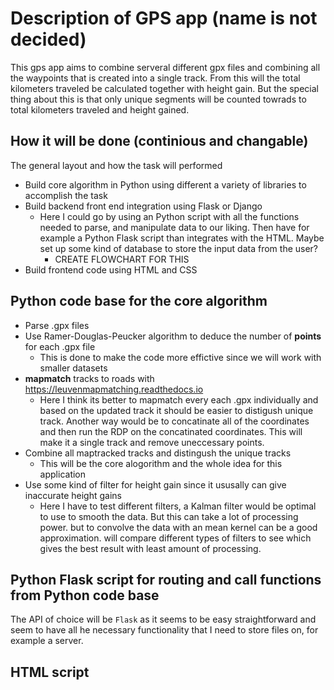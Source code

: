 # Description of GPS app (name is not decided)

This gps app aims to combine serveral different gpx files and combining all the
waypoints that is created into a single track. From this will the total
kilometers traveled be calculated together with height gain. But the special
thing about this is that only unique segments will be counted towrads to total
kilometers traveled and height gained.

## How it will be done (continious and changable)

The general layout and how the task will performed
* Build core algorithm in Python using different a variety of libraries to accomplish the task
* Build backend front end integration using Flask or Django
    * Here I could go by using an Python script with all the functions needed to parse, and manipulate data to our liking. Then have for example a Python Flask script than integrates with the HTML. Maybe set up some kind of database to store the input data from the user? 
        * CREATE FLOWCHART FOR THIS
* Build frontend code using HTML and CSS

## Python code base for the core algorithm

* Parse .gpx files
* Use Ramer-Douglas-Peucker algorithm to deduce the number of **points** for
each .gpx file
    * This is done to make the code more effictive since we will work with 
    smaller datasets 
* **mapmatch** tracks to roads with https://leuvenmapmatching.readthedocs.io
    * Here I think its better to mapmatch every each .gpx individually and based 
    on the updated track it should be easier to distigush unique track. Another way would be to concatinate all of the coordinates and then run the RDP on the concatinated coordinates. This will make it a single track and remove uneccessary points.
* Combine all maptracked tracks and distingush the unique tracks
    * This will be the core alogorithm and the whole idea for this application
* Use some kind of filter for height gain since it ususally can give inaccurate
height gains
    * Here I have to test different filters, a Kalman filter would be optimal to
    use to smooth the data. But this can take a lot of processing power.
    but to convolve the data with an mean kernel can be a good approximation.
    will compare different types of filters to see which gives the best result
    with least amount of processing.
## Python Flask script for routing and call functions from Python code base
The API of choice will be `Flask` as it seems to be easy straightforward and seem to have all he necessary functionality that I need to store files on, for example a server. 
## HTML script